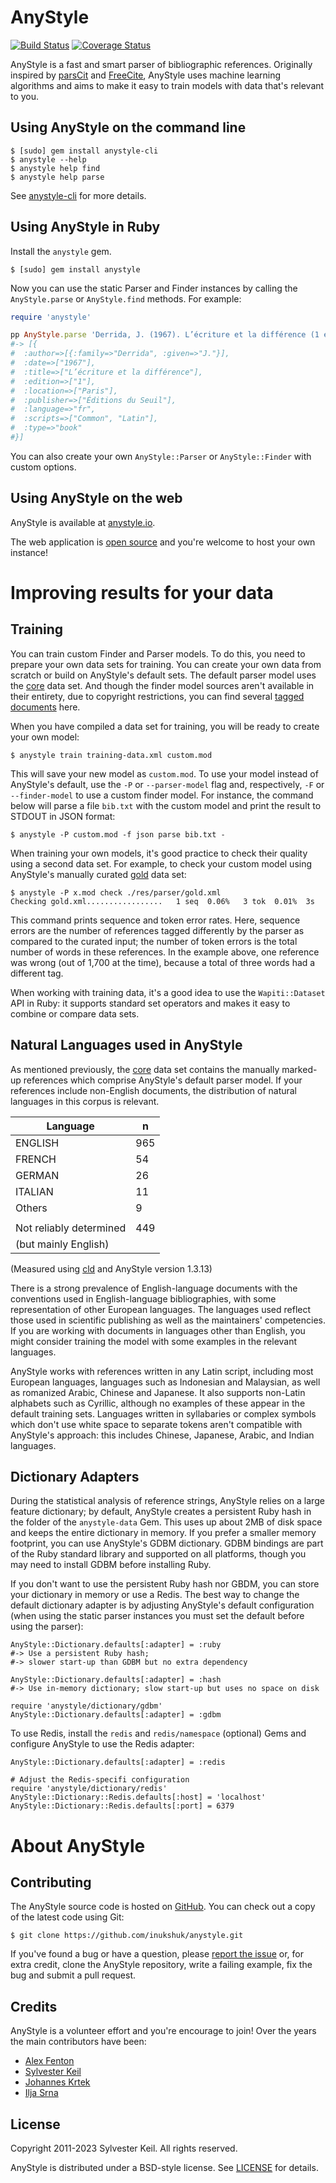 AnyStyle
========
[![Build Status](https://travis-ci.org/inukshuk/anystyle.svg?branch=master)](https://travis-ci.org/inukshuk/anystyle)
[![Coverage Status](https://coveralls.io/repos/github/inukshuk/anystyle/badge.svg?branch=master)](https://coveralls.io/github/inukshuk/anystyle?branch=master)

AnyStyle is a fast and smart parser of bibliographic references.
Originally inspired by [parsCit][] and [FreeCite][],
AnyStyle uses machine learning algorithms
and aims to make it easy to train models
with data that's relevant to you.


Using AnyStyle on the command line
----------------------------------
    $ [sudo] gem install anystyle-cli
    $ anystyle --help
    $ anystyle help find
    $ anystyle help parse

See [anystyle-cli][] for more details.


Using AnyStyle in Ruby
----------------------
Install the `anystyle` gem.

    $ [sudo] gem install anystyle

Now you can use the static Parser and Finder instances
by calling the `AnyStyle.parse` or `AnyStyle.find` methods.
For example:

```ruby
require 'anystyle'

pp AnyStyle.parse 'Derrida, J. (1967). L’écriture et la différence (1 éd.). Paris: Éditions du Seuil.'
#-> [{
#  :author=>[{:family=>"Derrida", :given=>"J."}],
#  :date=>["1967"],
#  :title=>["L’écriture et la différence"],
#  :edition=>["1"],
#  :location=>["Paris"],
#  :publisher=>["Éditions du Seuil"],
#  :language=>"fr",
#  :scripts=>["Common", "Latin"],
#  :type=>"book"
#}]
```

You can also create your own
`AnyStyle::Parser` or `AnyStyle::Finder` with custom options.


Using AnyStyle on the web
-------------------------
AnyStyle is available at [anystyle.io][].

The web application is [open source][]
and you're welcome to host your own instance!

[anystyle-cli]: https://github.com/inukshuk/anystyle-cli
[anystyle.io]: https://anystyle.io
[open source]: https://github.com/inukshuk/anystyle.io
[parsCit]: http://aye.comp.nus.edu.sg/parsCit/
[FreeCite]: http://freecite.library.brown.edu/


Improving results for your data
===============================
Training
--------
You can train custom Finder and Parser models.
To do this, you need to prepare your own data sets for training.
You can create your own data from scratch
or build on AnyStyle's default sets.
The default parser model uses the [core][] data set.
And though the finder model sources aren't available in their entirety,
due to copyright restrictions,
you can find several [tagged documents][] here.

When you have compiled a data set for training,
you will be ready to create your own model:

    $ anystyle train training-data.xml custom.mod

This will save your new model as `custom.mod`.
To use your model instead of AnyStyle's default,
use the `-P` or `--parser-model` flag and, respectively,
`-F` or `--finder-model` to use a custom finder model.
For instance, the command below
will parse a file `bib.txt` with the custom model
and print the result to STDOUT in JSON format:

    $ anystyle -P custom.mod -f json parse bib.txt -

When training your own models, it's good practice
to check their quality using a second data set.
For example, to check your custom model
using AnyStyle's manually curated [gold][] data set:

    $ anystyle -P x.mod check ./res/parser/gold.xml
    Checking gold.xml.................   1 seq  0.06%   3 tok  0.01%  3s

This command prints sequence and token error rates.
Here, sequence errors are the number of references
tagged differently by the parser
as compared to the curated input;
the number of token errors
is the total number of words in these references.
In the example above, one reference was wrong
(out of 1,700 at the time),
because a total of three words had a different tag.

When working with training data,
it's a good idea to use the `Wapiti::Dataset` API in Ruby:
it supports standard set operators
and makes it easy to combine or compare data sets.

[core]: https://github.com/inukshuk/anystyle/blob/master/res/parser/core.xml
[gold]: https://github.com/inukshuk/anystyle/blob/master/res/parser/gold.xml
[tagged documents]: https://github.com/inukshuk/anystyle/blob/master/res/finder


Natural Languages used in AnyStyle
----------------------------------
As mentioned previously,
the [core][] data set contains the manually marked-up references
which comprise AnyStyle's default parser model.
If your references include non-English documents,
the distribution of natural languages in this corpus is relevant.

| Language                | n   |
|-------------------------|-----|
| ENGLISH                 | 965 |
| FRENCH                  | 54  |
| GERMAN                  | 26  |
| ITALIAN                 | 11  |
| Others                  | 9   |
|                         |     |
| Not reliably determined | 449 |
| (but mainly English)    |     |

(Measured using [cld][] and AnyStyle version 1.3.13)

There is a strong prevalence of English-language documents with the
conventions used in English-language bibliographies,
with some representation of other European languages.
The languages used reflect those used in scientific publishing
as well as the maintainers' competencies.
If you are working with documents in languages other than English,
you might consider training the model with some examples
in the relevant languages.

AnyStyle works with references written in any Latin script,
including most European languages,
languages such as Indonesian and Malaysian,
as well as romanized Arabic, Chinese and Japanese.
It also supports non-Latin alphabets such as Cyrillic,
although no examples of these appear in the default training sets.
Languages written in syllabaries or complex symbols
which don't use white space to separate tokens
aren't compatible with AnyStyle's approach:
this includes Chinese, Japanese, Arabic, and Indian languages. 

[cld]: https://github.com/jtoy/cld


Dictionary Adapters
-------------------
During the statistical analysis of reference strings,
AnyStyle relies on a large feature dictionary;
by default, AnyStyle creates a persistent Ruby hash
in the folder of the `anystyle-data` Gem.
This uses up about 2MB of disk space
and keeps the entire dictionary in memory.
If you prefer a smaller memory footprint,
you can use AnyStyle's GDBM dictionary.
GDBM bindings are part of the Ruby standard library
and supported on all platforms,
though you may need to install GDBM before installing Ruby.

If you don't want to use the persistent Ruby hash nor GBDM,
you can store your dictionary in memory or use a Redis.
The best way to change the default dictionary adapter
is by adjusting AnyStyle's default configuration
(when using the static parser instances
you must set the default before using the parser):

    AnyStyle::Dictionary.defaults[:adapter] = :ruby
    #-> Use a persistent Ruby hash;
    #-> slower start-up than GDBM but no extra dependency

    AnyStyle::Dictionary.defaults[:adapter] = :hash
    #-> Use in-memory dictionary; slow start-up but uses no space on disk

    require 'anystyle/dictionary/gdbm'
    AnyStyle::Dictionary.defaults[:adapter] = :gdbm

To use Redis, install the `redis` and `redis/namespace` (optional) Gems
and configure AnyStyle to use the Redis adapter:

    AnyStyle::Dictionary.defaults[:adapter] = :redis

    # Adjust the Redis-specifi configuration
    require 'anystyle/dictionary/redis'
    AnyStyle::Dictionary::Redis.defaults[:host] = 'localhost'
    AnyStyle::Dictionary::Redis.defaults[:port] = 6379


About AnyStyle
==============
Contributing
------------
The AnyStyle source code is hosted on [GitHub][].
You can check out a copy of the latest code using Git:

    $ git clone https://github.com/inukshuk/anystyle.git

If you've found a bug or have a question,
please [report the issue][] or,
for extra credit, clone the AnyStyle repository,
write a failing example, fix the bug and submit a pull request.

[GitHub]: https://github.com/inukshuk/anystyle/
[report the issue]: https://github.com/inukshuk/anystyle/issues


Credits
-------
AnyStyle is a volunteer effort and you're encourage to join!
Over the years the main contributors have been:

* [Alex Fenton](https://github.com/a-fent)
* [Sylvester Keil](https://github.com/inukshuk)
* [Johannes Krtek](https://github.com/flachware)
* [Ilja Srna](https://github.com/namyra)


License
-------
Copyright 2011-2023 Sylvester Keil. All rights reserved.

AnyStyle is distributed under a BSD-style license.
See [LICENSE](./LICENSE) for details.

